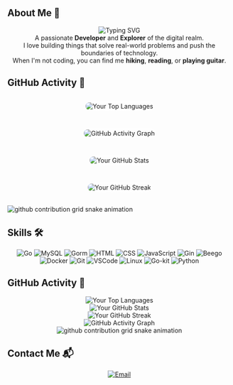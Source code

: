<!-- Start of the README.md file -->

<!-- About Me Section -->
<h2>About Me 🌟</h2>
<p align="center">
  <img src="https://readme-typing-svg.demolab.com/?lines=👋+Hello+World!+I'm+You+AnChi." alt="Typing SVG">
  <br>
  A passionate <strong>Developer</strong> and <strong>Explorer</strong> of the digital realm.<br>
  I love building things that solve real-world problems and push the boundaries of technology.<br>
  When I'm not coding, you can find me <strong>hiking</strong>, <strong>reading</strong>, or <strong>playing guitar</strong>.
</p>

<!-- Header Section -->
<h2>GitHub Activity 💜</h2>
<div align="center" style="display: flex; flex-wrap: wrap; justify-content: center; gap: 20px; margin: 20px;">
  <!-- Row 1 -->
  <div style="flex: 1 1 45%; text-align: center; margin: 10px;">
    <img src="https://github-readme-stats.vercel.app/api/top-langs/?username=YouAnChi&langs_count=10&theme=radical" alt="Your Top Languages" style="max-width: 100%; height: auto; object-fit: cover; border: 2px solid white; border-radius: 10px;">
  </div>
  <div style="flex: 1 1 45%; text-align: center; margin: 10px;">
    <img src="https://github-readme-activity-graph.vercel.app/graph?username=YouAnChi&theme=xcode" alt="GitHub Activity Graph" style="max-width: 100%; height: auto; object-fit: cover; border: 2px solid white; border-radius: 10px;">
  </div>
  <!-- Row 2 -->
  <div style="flex: 1 1 45%; text-align: center; margin: 10px;">
    <img src="https://github-readme-stats.vercel.app/api?username=YouAnChi&show_icons=true&theme=radical" alt="Your GitHub Stats" style="max-width: 100%; height: auto; object-fit: cover; border: 2px solid white; border-radius: 10px;">
  </div>
  <div style="flex: 1 1 45%; text-align: center; margin: 10px;">
    <img src="https://github-readme-streak-stats.herokuapp.com/?user=YouAnChi&theme=radical" alt="Your GitHub Streak" style="max-width: 100%; height: auto; object-fit: cover; border: 2px solid white; border-radius: 10px;">
  </div>
</div>
  <picture>
  <source media="(prefers-color-scheme: dark)" srcset="https://raw.githubusercontent.com/YouAnChi/YouAnChi/output/github-contribution-grid-snake-dark.svg">
  <source media="(prefers-color-scheme: light)" srcset="https://raw.githubusercontent.com/YouAnChi/YouAnChi/output/github-contribution-grid-snake.svg">
  <img alt="github contribution grid snake animation" src="https://raw.githubusercontent.com/TYouAnChi/YouAnChi/output/github-contribution-grid-snake.svg">
</picture>
</div>
<!-- Skills Section -->
<h2>Skills 🛠️</h2>
<p align="center">
  <img src="https://img.shields.io/badge/Go-Golang-blue?logo=go&logoColor=white" alt="Go">

  <!-- MySQL -->
  <img src="https://img.shields.io/badge/MySQL-00758F?style=flat-square&logo=mysql&logoColor=white" alt="MySQL">

  <!-- Gorm -->
  <img src="https://img.shields.io/badge/Gorm-3776AB?style=flat-square&logo=go&logoColor=white" alt="Gorm">

  <!-- HTML -->
  <img src="https://img.shields.io/badge/HTML5-E34F26?style=flat-square&logo=html5&logoColor=white" alt="HTML">

  <!-- CSS -->
  <img src="https://img.shields.io/badge/CSS3-1572B6?style=flat-square&logo=css3&logoColor=white" alt="CSS">

  <!-- JavaScript -->
  <img src="https://img.shields.io/badge/JavaScript-F7DF1E?style=flat-square&logo=javascript&logoColor=black" alt="JavaScript">

  <!-- Gin -->
  <img src="https://img.shields.io/badge/Gin-3776AB?style=flat-square&logo=go&logoColor=white" alt="Gin">

  <!-- Beego -->
  <img src="https://img.shields.io/badge/Beego-3776AB?style=flat-square&logo=go&logoColor=white" alt="Beego">

  <!-- Docker -->
  <img src="https://img.shields.io/badge/Docker-2496ED?style=flat-square&logo=docker&logoColor=white" alt="Docker">

  <!-- Git -->
  <img src="https://img.shields.io/badge/Git-181717?style=flat-square&logo=git&logoColor=white" alt="Git">

  <!-- VSCode -->
  <img src="https://img.shields.io/badge/VSCode-0078D7?style=flat-square&logo=visual-studio-code&logoColor=white" alt="VSCode">

  <!-- Linux -->
  <img src="https://img.shields.io/badge/Linux-FCC624?style=flat-square&logo=linux&logoColor=black" alt="Linux">

  <!-- Go-kit -->
  <img src="https://img.shields.io/badge/Go-kit-3776AB?style=flat-square&logo=go&logoColor=white" alt="Go-kit">

  <!-- Python -->
  <img src="https://img.shields.io/badge/Python-3776AB?style=flat-square&logo=python&logoColor=white" alt="Python">
</p>

<!-- Header Section -->
<h2>GitHub Activity 💜</h2>
<div align="center">
  <img src="https://github-readme-stats.vercel.app/api/top-langs/?username=YouAnChi&langs_count=10&theme=radical" alt="Your Top Languages">
  <br>
  <img src="https://github-readme-stats.vercel.app/api?username=YouAnChi&show_icons=true&theme=radical" alt="Your GitHub Stats">
  <br>
  <img src="https://github-readme-streak-stats.herokuapp.com/?user=YouAnChi&theme=radical" alt="Your GitHub Streak">
  <br>
  <img src="https://github-readme-activity-graph.vercel.app/graph?username=YouAnChi&theme=xcode" alt="GitHub Activity Graph">
  <br>
  <picture>
  <source media="(prefers-color-scheme: dark)" srcset="https://raw.githubusercontent.com/YouAnChi/YouAnChi/output/github-contribution-grid-snake-dark.svg">
  <source media="(prefers-color-scheme: light)" srcset="https://raw.githubusercontent.com/YouAnChi/YouAnChi/output/github-contribution-grid-snake.svg">
  <img alt="github contribution grid snake animation" src="https://raw.githubusercontent.com/TYouAnChi/YouAnChi/output/github-contribution-grid-snake.svg">
</picture>
</div>
<!-- Contact Section -->
<h2>Contact Me 📬</h2>
<p align="center">
  <a href="mailto:youanchi@foxmail.com" target="_blank">
    <img src="https://img.shields.io/badge/Email-EA4335?style=for-the-badge&logo=gmail&logoColor=white" alt="Email">
  </a>
</p>
